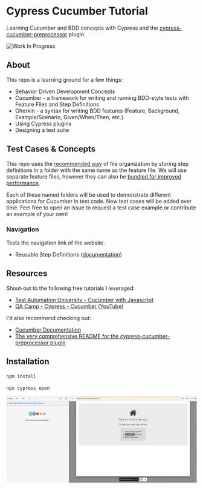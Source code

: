 # Cypress Cucumber Tutorial

Learning Cucumber and BDD concepts with Cypress and the [cypress-cucumber-preprocessor](https://github.com/TheBrainFamily/cypress-cucumber-preprocessor) plugin.

![Work In Progress](https://www.repostatus.org/badges/latest/wip.svg)

## About

This repo is a learning ground for a few things:

- Behavior Driven Development Concepts
- Cucumber - a framework for writing and running BDD-style tests with Feature Files and Step Definitions
- Gherkin - a syntax for writing BDD features (Feature, Background, Example/Scenario, Given/When/Then, etc.)
- Using Cypress plugins
- Designing a test suite

## Test Cases & Concepts

This repo uses the [recommended way](https://github.com/TheBrainFamily/cypress-cucumber-preprocessor#step-definitions) of file organization by storing step definitions in a folder with the same name as the feature file. We will use separate feature files, however they can also be [bundled for improved performance](https://github.com/TheBrainFamily/cypress-cucumber-preprocessor#bundled-features-files).

Each of these named folders will be used to demonstrate different applications for Cucumber in test code. New test cases will be added over time. Feel free to open an issue to request a test case example or contribute an example of your own!

### Navigation

Tests the navigation link of the website.

- Reusable Step Definitions ([documentation](https://github.com/TheBrainFamily/cypress-cucumber-preprocessor#reusable-step-definitions))


## Resources

Shout-out to the following free tutorials I leveraged:

- [Test Automation University - Cucumber with Javascript](https://testautomationu.applitools.com/cucumber-javascript-tutorial/)
- [QA Camp - Cypress - Cucumber (YouTube)](https://www.youtube.com/watch?v=qupyblTFqd8)

I'd also recommend checking out:

- [Cucumber Documentation](https://cucumber.io/docs/cucumber/)
- [The very comprehensive README for the cypress-cucumber-preprocessor plugin](https://github.com/TheBrainFamily/cypress-cucumber-preprocessor)

## Installation

`npm install`

`npx cypress open`

![Test run](./cucumber-cypress-test.gif)
